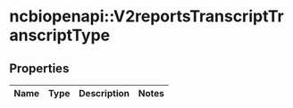 # ncbiopenapi::V2reportsTranscriptTranscriptType


## Properties
Name | Type | Description | Notes
------------ | ------------- | ------------- | -------------


